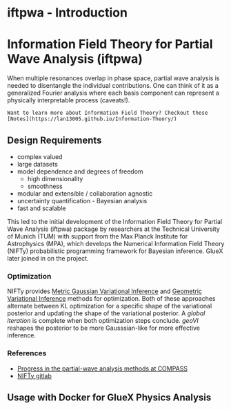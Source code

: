 # iftpwa - Introduction

# Information Field Theory for Partial Wave Analysis (iftpwa)

When multiple resonances overlap in phase space, partial wave analysis is needed to disentangle the individual contributions. One can think of it as a generalized Fourier analysis where each basis component can represent a physically interpretable process (caveats!). 

```{seealso}
Want to learn more about Information Field Theory? Checkout these [Notes](https://lan13005.github.io/Information-Theory/)
```

## Design Requirements
- complex valued
- large datasets
- model dependence and degrees of freedom
  - high dimensionality
  - smoothness
- modular and extensible / collaboration agnostic
- uncertainty quantification - Bayesian analysis
- fast and scalable

This led to the initial development of the Information Field Theory for Partial Wave Analysis (iftpwa) package by researchers at the Technical University of Munich (TUM) with support from the Max Planck Institute for Astrophysics (MPA), which develops the Numerical Information Field Theory (NIFTy) probabilistic programming framework for Bayesian inference. GlueX later joined in on the project.

### Optimization
NIFTy provides [Metric Gaussian Variational Inference](https://arxiv.org/abs/1901.11033) and [Geometric Variational Inference](https://arxiv.org/abs/2105.10470) methods for optimization. Both of these approaches alternate between KL optimization for a specific shape of the variational posterior and updating the shape of the variational posterior. A *global iteration* is complete when both optimization steps conclude. *geoVI* reshapes the posterior to be more Gausssian-like for more effective inference.

### References
- [Progress in the partial-wave analysis methods at COMPASS](https://arxiv.org/abs/2311.00449)
- [NIFTy gitlab](https://gitlab.mpcdf.mpg.de/ift/nifty/-/tree/NIFTy_8/src?ref_type=heads)

## Usage with Docker for GlueX Physics Analysis
